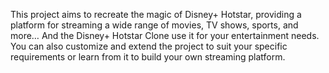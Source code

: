 This project aims to recreate the magic of Disney+ Hotstar, providing a platform for streaming a wide range of movies,
TV shows, sports, and more… And the Disney+ Hotstar Clone use it for your entertainment needs.
You can also customize and extend the project to suit your specific requirements or learn from it to build your own streaming platform.
